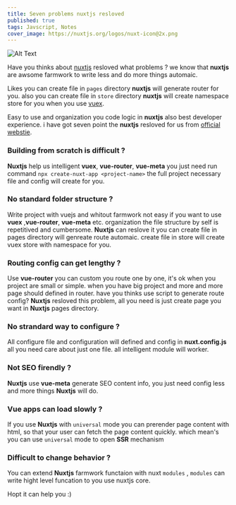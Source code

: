 ```yaml
---
title: Seven problems nuxtjs resloved
published: true
tags: Javscript, Notes
cover_image: https://nuxtjs.org/logos/nuxt-icon@2x.png
---
```


![Alt Text](https://dev-to-uploads.s3.amazonaws.com/i/oijt11zt3gqztpm1tg0t.jpg)

Have you thinks about  [nuxtjs](https://nuxtjs.org) resloved what problems ? we know that **nuxtjs** are awsome farmwork to write less and do more things automaic. 

Likes you can create file in `pages` directory **nuxtjs** will generate router for you. also you can create file in `store` directory **nuxtjs** will create namespace store for you when you use [vuex](https://vuex.vuejs.org/). 

Easy to use and organization you code logic in **nuxtjs** also best developer experience.  i have got seven point the **nuxtjs** resloved for us from [official webstie](https://nuxtjs.org).  



### Building from scratch is difficult ? 

**Nuxtjs** help us intelligent **vuex**, **vue-router**, **vue-meta** you just need run command `npx create-nuxt-app <project-name>`  the full project necessary file and config will create for you.



### No standard folder structure ?

Write project with vuejs and whitout farmwork not easy if you want to use **vuex** ,**vue-router**, **vue-meta** etc.  organization the file structure by self is repetitived and cumbersome. **Nuxtjs** can reslove it you can create file in pages directory will genreate route automaic. create file in store will create vuex store with namespace for you.



### Routing config can get lengthy ?

Use **vue-router** you can custom you route one by one, it's ok when you project are small or simple. when you have big project and more and more page should defined in router. have you thinks use script to generate route config? **Nuxtjs** resloved this problem, all you need is just create page you want in **Nuxtjs** pages directory. 



### No strandard way to configure ?

All configure file and configuration will defined and config in **nuxt.config.js** all you need care about just one file. all intelligent module will worker.



### Not SEO firendly ?

**Nuxtjs** use **vue-meta** generate SEO content info, you just need config less and more things **Nuxtjs** will do.



### Vue apps can load slowly ?

If you use **Nuxtjs** with `universal` mode you can prerender page content with html, so that your user can fetch the page content quickly. which mean's you can use `universal` mode to open **SSR** mechanism



### Difficult to change behavior ?

You can extend **Nuxtjs** farmwork functaion with nuxt `modules` , `modules` can write hight level funcation to you use nuxtjs core.



Hopt it can help you :)




